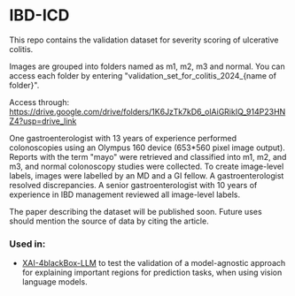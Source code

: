 # IBD-ICD

This repo contains the validation dataset for severity scoring of ulcerative colitis. 

Images are grouped into folders named as m1, m2, m3 and normal. You can access each folder by entering "validation_set_for_colitis_2024_{name of folder}".

Access through: https://drive.google.com/drive/folders/1K6JzTk7kD6_olAiGRikIQ_914P23HNZ4?usp=drive_link

One gastroenterologist with 13 years of experience performed colonoscopies using an Olympus 160 device (653*560 pixel image output). Reports with the term "mayo" were retrieved and classified into m1, m2, and m3, and normal colonoscopy studies were collected. To create image-level labels, images were labelled by an MD and a GI fellow. A gastroenterologist resolved discrepancies. A senior gastroenterologist with 10 years of experience in IBD management reviewed all image-level labels.

The paper describing the dataset will be published soon. Future uses should mention the source of data by citing the article. 


### Used in: 
- [XAI-4blackBox-LLM](https://github.com/Sdamirsa/XAI_4blackBox_LLM) to test the validation of a model-agnostic approach for explaining important regions for prediction tasks, when using vision language models. 

